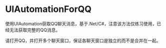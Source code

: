 # UIAutomationForQQ
使用UIAutomation获取QQ聊天消息，基于.Net/C#，注意该方法仅练习使用，已经无法获取完整的QQ消息。

请打开QQ，并打开多个聊天窗口，保证各聊天窗口是独立的而不是合并在一起。